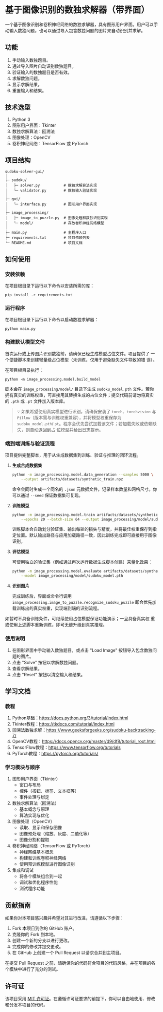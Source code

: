 # 基于图像识别的数独求解器（带界面）

一个基于图像识别和卷积神经网络的数独求解器，具有图形用户界面。用户可以手动输入数独问题，也可以通过导入包含数独问题的图片来自动识别并求解。

## 功能

1. 手动输入数独题目。
2. 通过导入图片自动识别数独题目。
3. 验证输入的数独题目是否有效。
4. 求解数独问题。
5. 显示求解结果。
6. 重置输入和结果。

## 技术选型

1. Python 3
2. 图形用户界面：Tkinter
3. 数独求解算法：回溯法
4. 图像处理：OpenCV
5. 卷积神经网络：TensorFlow 或 PyTorch

## 项目结构

```
sudoku-solver-gui/
│
├─ sudoku/
│   ├─ solver.py           # 数独求解算法实现
│   └─ validator.py        # 数独输入验证实现
│
├─ gui/
│   └─ interface.py        # 图形用户界面实现
│
├─ image_processing/
│   ├─ image_to_puzzle.py  # 图像处理和数独识别实现
│   └─ model/              # 存放卷积神经网络模型
│
├─ main.py                 # 主程序入口
├─ requirements.txt        # 项目依赖列表
└─ README.md               # 项目文档
```

## 如何使用

### 安装依赖

在项目根目录下运行以下命令以安装所需的库：

```
pip install -r requirements.txt
```

### 运行程序

在项目根目录下运行以下命令以启动数独求解器：

```
python main.py
```

### 构建默认模型文件

首次运行或上传图片识别数独前，请确保已经生成模型占位文件。项目提供了
一个便捷脚本来创建轻量级占位模型（未训练，仅用于避免缺失文件导致的错
误）。

在项目根目录执行：

```
python -m image_processing.model.build_model
```

脚本会在 `image_processing/model/` 目录下生成 `sudoku_model.pth` 文件。若你
拥有真实的训练权重，可直接用其替换生成的占位文件；提交代码前请勿将真实
的 `.pth` 或 `.pt` 文件加入版本库。

> 💡 如果希望使用真实模型进行识别，请确保安装了 `torch`、`torchvision` 与
> `Pillow`（版本需与训练权重兼容），并将模型权重保存为 `sudoku_model.pth`/
> `pt`。程序会优先尝试加载该文件；若加载失败或依赖缺失，则自动退回到占
> 位模型并给出日志提示。

### 端到端训练与验证流程

项目提供完整脚本，用于从生成数据集到训练、验证与推理的闭环流程。

1. **生成合成数据集**

   ```bash
   python -m image_processing.model.data_generation --samples 5000 \
       --output artifacts/datasets/synthetic_train.npz
   ```

   命令会同时生成一个同名的 `.json` 元数据文件，记录样本数量和网格尺寸。你
   可以通过 `--seed` 保证数据集可复现。

2. **训练模型**

   ```bash
   python -m image_processing.model.train artifacts/datasets/synthetic_train.npz \
       --epochs 20 --batch-size 64 --output image_processing/model/sudoku_model.pth
   ```

   训练脚本会自动划分验证集、输出每轮的损失与精度，并将最佳权重保存到指
   定位置。默认输出路径与应用加载路径一致，因此训练完成即可直接用于图像
   识别。

3. **评估模型**

   可使用独立的验证集（例如通过再次运行数据生成脚本创建）来量化效果：

   ```bash
   python -m image_processing.model.evaluate artifacts/datasets/synthetic_val.npz \
       --model image_processing/model/sudoku_model.pth
   ```

4. **识别图片**

   完成训练后，界面或命令行调用 `image_processing.image_to_puzzle.recognize_sudoku_puzzle`
   即会优先加载训练出的真实权重，实现端到端的识别流程。

如暂时不具备训练条件，可继续使用占位模型保证功能演示；一旦具备真实权
重或使用上述脚本重新训练，即可无缝升级到真实推理。

### 使用说明

1. 在图形界面中手动输入数独题目，或点击 "Load Image" 按钮导入包含数独问题的图片。
2. 点击 "Solve" 按钮以求解数独问题。
3. 查看求解结果。
4. 点击 "Reset" 按钮以清空输入和结果。

## 学习文档

### 教程

1. Python基础：https://docs.python.org/3/tutorial/index.html
2. Tkinter教程：https://tkdocs.com/tutorial/index.html
3. 回溯法数独求解：https://www.geeksforgeeks.org/sudoku-backtracking-7/
4. OpenCV教程：https://docs.opencv.org/master/d9/df8/tutorial_root.html
5. TensorFlow教程：https://www.tensorflow.org/tutorials
6. PyTorch教程：https://pytorch.org/tutorials/

### 学习模块与顺序

1. 图形用户界面（Tkinter）
   - 窗口与布局
   - 控件（按钮、标签、文本框等）
   - 事件处理与绑定
2. 数独求解算法（回溯法）
   - 基本概念与原理
   - 算法实现与优化
3. 图像处理（OpenCV）
   - 读取、显示和保存图像
   - 图像预处理（缩放、灰度、二值化等）
   - 图像分割和提取
4. 卷积神经网络（TensorFlow 或 PyTorch）
   - 神经网络基本概念
   - 构建和训练卷积神经网络
   - 使用预训练模型进行图像识别
5. 集成和调试
   - 将各个模块组合到一起
   - 调试和优化程序性能
   - 测试程序功能

## 贡献指南

如果你对本项目感兴趣并希望对其进行改进，请遵循以下步骤：

1. Fork 本项目到你的 GitHub 账户。
2. 克隆你的 Fork 到本地。
3. 创建一个新的分支以进行更改。
4. 完成你的修改并提交更改。
5. 在 GitHub 上创建一个 Pull Request 以请求合并到主项目。

在提交 Pull Request 之前，请确保你的代码符合项目的代码风格，并在项目的各个模块中进行了充分的测试。

## 许可证

该项目采用 [MIT 许可证]()。在遵循许可证要求的前提下，你可以自由地使用、修改和分发本项目的代码。